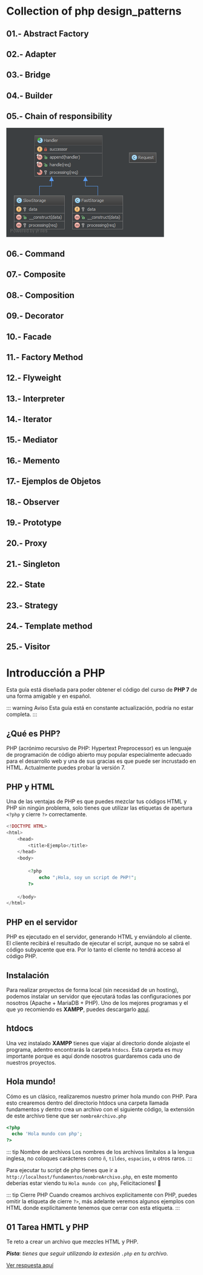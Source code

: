 # Collection of php design_patterns

## 01.- Abstract Factory 
## 02.- Adapter
## 03.- Bridge
## 04.- Builder
## 05.- Chain of responsibility
![Screenshot](/ChainOfResponsibility/uml/uml.png)<br>
## 06.- Command
## 07.- Composite
## 08.- Composition
## 09.- Decorator
## 10.- Facade
## 11.- Factory Method
## 12.- Flyweight
## 13.- Interpreter
## 14.- Iterator
## 15.- Mediator
## 16.- Memento
## 17.- Ejemplos de Objetos
## 18.- Observer
## 19.- Prototype
## 20.- Proxy
## 21.- Singleton
## 22.- State
## 23.- Strategy
## 24.- Template method
## 25.- Visitor


# Introducción a PHP

Esta guía está diseñada para poder obtener el código del curso de **PHP 7** de una forma amigable y en español.

::: warning Aviso
Esta guía está en constante actualización, podría no estar completa.
:::

## ¿Qué es PHP?
PHP (acrónimo recursivo de PHP: Hypertext Preprocessor) es un lenguaje de programación de código abierto muy popular especialmente adecuado para el desarrollo web y una de sus gracias es que puede ser incrustado en HTML. Actualmente puedes probar la versión 7.

## PHP y HTML
Una de las ventajas de PHP es que puedes mezclar tus códigos HTML y PHP sin ningún problema, solo tienes que utilizar las etiquetas de apertura `<?php` y cierre `?>` correctamente.

``` php
<!DOCTYPE HTML>
<html>
    <head>
        <title>Ejemplo</title>
    </head>
    <body>

        <?php
            echo "¡Hola, soy un script de PHP!";
        ?>

    </body>
</html>
```

## PHP en el servidor
PHP es ejecutado en el servidor, generando HTML y enviándolo al cliente. El cliente recibirá el resultado de ejecutar el script, aunque no se sabrá el código subyacente que era. Por lo tanto el cliente no tendrá acceso al código PHP.

## Instalación
Para realizar proyectos de forma local (sin necesidad de un hosting), podemos instalar un servidor que ejecutará todas las configuraciones por nosotros (Apache + MariaDB + PHP). Uno de los mejores programas y el que yo recomiendo es **XAMPP**, puedes descargarlo [aquí](https://www.apachefriends.org/es/index.html).

## htdocs
Una vez instalado **XAMPP** tienes que viajar al directorio donde alojaste el programa, adentro encontrarás la carpeta `htdocs`. Esta carpeta es muy importante porque es aquí donde nosotros guardaremos cada uno de nuestros proyectos.

## Hola mundo!
Cómo es un clásico, realizaremos nuestro primer hola mundo con PHP. Para esto crearemos dentro del directorio htdocs una carpeta llamada fundamentos y dentro crea un archivo con el siguiente código, la extensión de este archivo tiene que ser `nombreArchivo.php`

``` php
<?php
  echo 'Hola mundo con php';
?>
```

::: tip Nombre de archivos
Los nombres de los archivos limítalos a la lengua inglesa, no coloques carácteres como `ñ`, `tildes`, `espacios`, u otros raros.
:::

Para ejecutar tu script de php tienes que ir a `http://localhost/fundamentos/nombreArchivo.php`, en este momento deberías estar viendo tu `Hola mundo con php`, Felicitaciones! :clap:

::: tip Cierre PHP
Cuando creamos archivos explicitamente con PHP, puedes omitir la etiqueta de cierre `?>`, más adelante veremos algunos ejemplos con HTML donde explícitamente tenemos que cerrar con esta etiqueta.
:::

## 01 Tarea HMTL y PHP
Te reto a crear un archivo que mezcles HTML y PHP.

***Pista**: tienes que seguir utilizando la extesión `.php` en tu archivo.*

[Ver respuesta aquí](/tareas/#_01-tarea-hmtl-y-php)

